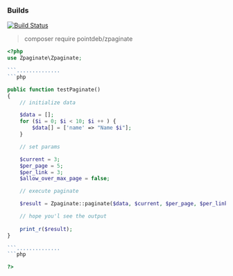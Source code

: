 ### Builds
[![Build Status](https://travis-ci.org/pointdeb/zpaginate.svg?branch=master)](https://travis-ci.org/pointdeb/zpaginate)

> composer require pointdeb/zpaginate

```php
<?php
use Zpaginate\Zpaginate;

```..............
```php

public function testPaginate()
{
    // initialize data

    $data = [];
    for ($i = 0; $i < 10; $i ++ ) {
        $data[] = ['name' => "Name $i"];
    }

    // set params

    $current = 3;
    $per_page = 5;
    $per_link = 3;
    $allow_over_max_page = false;

    // execute paginate

    $result = Zpaginate::paginate($data, $current, $per_page, $per_link, $allow_over_max_page);

    // hope you'l see the output
    
    print_r($result);
}

```..............
```php

?>